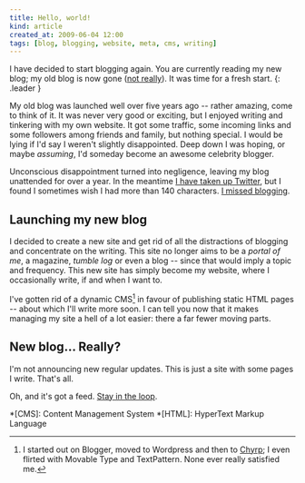 ```yaml
---
title: Hello, world!
kind: article
created_at: 2009-06-04 12:00
tags: [blog, blogging, website, meta, cms, writing]
---
```


I have decided to start blogging again. You are currently reading my new blog; my old blog is now gone ([not really][4]). It was time for a fresh start.
{: .leader }

My old blog was launched well over five years ago -- rather amazing, come to think of it. It was never very good or exciting, but I enjoyed writing and tinkering with my own website. It got some traffic, some incoming links and some followers among friends and family, but nothing special. I would be lying if I'd say I weren't slightly disappointed. Deep down I was hoping, or maybe _assuming_, I'd someday become an awesome celebrity blogger.

Unconscious disappointment turned into negligence, leaving my blog unattended  for over a year. In the meantime [I have taken up Twitter][1], but I found I sometimes wish I had more than 140 characters. [I missed blogging][5].

## Launching my new blog

I decided to create a new site and get rid of all the distractions of blogging and concentrate on the writing. This site no longer aims to be a _portal of me_, a magazine, _tumble log_ or even a blog -- since that would imply a topic and frequency. This new site has simply become my website, where I occasionally write, if and when I want to.

I've gotten rid of a dynamic CMS[^cms] in favour of publishing static HTML pages -- about which I'll write more soon. I can tell you now that it makes managing my site a hell of a lot easier: there a far fewer moving parts.

## New blog... Really?

I'm not announcing new regular updates. This is just a site with some pages I write. That's all.

Oh, and it's got a feed. [Stay in the loop][2].


[1]: http://twitter.com/avdgaag "Follow me on Twitter. Or not."
[2]: /feed/ "Subscribe to updates throug my feed"
[3]: http://chyrp.net "Chyrp is a light-weight tumble log app"
[4]: http://old.arjanvandergaag.nl "Archived version of my old website"
[5]: http://twitter.com/avdgaag/status/2063885128 "Tweet: I really should start blogging again."

*[CMS]: Content Management System
*[HTML]: HyperText Markup Language

[^cms]: I started out on Blogger, moved to Wordpress and then to [Chyrp][3]; I even flirted with Movable Type and TextPattern. None ever really satisfied me.